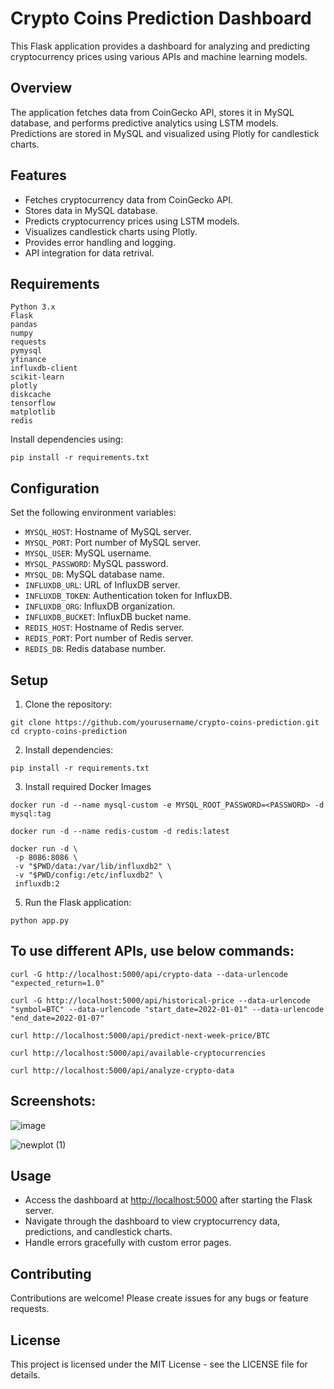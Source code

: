 # Crypto Coins Prediction Dashboard

This Flask application provides a dashboard for analyzing and predicting cryptocurrency prices using various APIs and machine learning models.

## Overview

The application fetches data from CoinGecko API, stores it in MySQL database, and performs predictive analytics using LSTM models. Predictions are stored in MySQL and visualized using Plotly for candlestick charts.

## Features

- Fetches cryptocurrency data from CoinGecko API.
- Stores data in MySQL database.
- Predicts cryptocurrency prices using LSTM models.
- Visualizes candlestick charts using Plotly.
- Provides error handling and logging.
- API integration for data retrival.

 ## Requirements
    
    Python 3.x
    Flask
    pandas
    numpy
    requests
    pymysql
    yfinance
    influxdb-client
    scikit-learn
    plotly
    diskcache
    tensorflow
    matplotlib
    redis
    
    
Install dependencies using:
  ```
  pip install -r requirements.txt
  ```


## Configuration

Set the following environment variables:

- `MYSQL_HOST`: Hostname of MySQL server.
- `MYSQL_PORT`: Port number of MySQL server.
- `MYSQL_USER`: MySQL username.
- `MYSQL_PASSWORD`: MySQL password.
- `MYSQL_DB`: MySQL database name.
- `INFLUXDB_URL`: URL of InfluxDB server.
- `INFLUXDB_TOKEN`: Authentication token for InfluxDB.
- `INFLUXDB_ORG`: InfluxDB organization.
- `INFLUXDB_BUCKET`: InfluxDB bucket name.
- `REDIS_HOST`: Hostname of Redis server.
- `REDIS_PORT`: Port number of Redis server.
- `REDIS_DB`: Redis database number.

## Setup

1. Clone the repository:
  ```
  git clone https://github.com/yourusername/crypto-coins-prediction.git
  cd crypto-coins-prediction
  ```


2. Install dependencies:
  ```
  pip install -r requirements.txt
  ```

3. Install required Docker Images
  ```
  docker run -d --name mysql-custom -e MYSQL_ROOT_PASSWORD=<PASSWORD> -d mysql:tag
  ```
  ```
  docker run -d --name redis-custom -d redis:latest
  ```
  ```
  docker run -d \
   -p 8086:8086 \
   -v "$PWD/data:/var/lib/influxdb2" \
   -v "$PWD/config:/etc/influxdb2" \
   influxdb:2
  ``` 
5. Run the Flask application:
  ```
  python app.py
  ```

## To use different APIs, use below commands:
  ```
  curl -G http://localhost:5000/api/crypto-data --data-urlencode "expected_return=1.0"
  ```

  ```
  curl -G http://localhost:5000/api/historical-price --data-urlencode "symbol=BTC" --data-urlencode "start_date=2022-01-01" --data-urlencode "end_date=2022-01-07"
  ```

  ```
  curl http://localhost:5000/api/predict-next-week-price/BTC
  ```

  ```
  curl http://localhost:5000/api/available-cryptocurrencies
  ```

  ```
  curl http://localhost:5000/api/analyze-crypto-data
  ```
## Screenshots:

![image](https://github.com/Amits64/stock-analyzer/assets/135766785/030c8299-2aa2-4844-8638-9d2b6613be2d)

![newplot (1)](https://github.com/Amits64/stock-analyzer/assets/135766785/9ba7e7a0-77c8-4c63-a0ff-f7eff4ecdc51)



## Usage

- Access the dashboard at [http://localhost:5000](http://localhost:5000) after starting the Flask server.
- Navigate through the dashboard to view cryptocurrency data, predictions, and candlestick charts.
- Handle errors gracefully with custom error pages.

## Contributing

Contributions are welcome! Please create issues for any bugs or feature requests.

## License

This project is licensed under the MIT License - see the LICENSE file for details.

